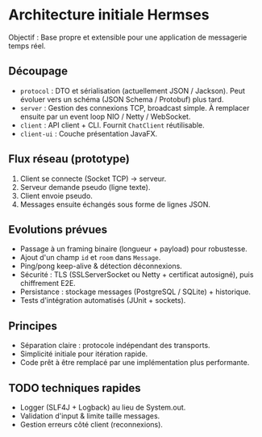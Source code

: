 # Architecture initiale Hermses

Objectif : Base propre et extensible pour une application de messagerie temps réel.

## Découpage
- `protocol` : DTO et sérialisation (actuellement JSON / Jackson). Peut évoluer vers un schéma (JSON Schema / Protobuf) plus tard.
- `server` : Gestion des connexions TCP, broadcast simple. À remplacer ensuite par un event loop NIO / Netty / WebSocket.
- `client` : API client + CLI. Fournit `ChatClient` réutilisable.
- `client-ui` : Couche présentation JavaFX.

## Flux réseau (prototype)
1. Client se connecte (Socket TCP) -> serveur.
2. Serveur demande pseudo (ligne texte).
3. Client envoie pseudo.
4. Messages ensuite échangés sous forme de lignes JSON.

## Evolutions prévues
- Passage à un framing binaire (longueur + payload) pour robustesse.
- Ajout d'un champ `id` et `room` dans `Message`.
- Ping/pong keep-alive & détection déconnexions.
- Sécurité : TLS (SSLServerSocket ou Netty + certificat autosigné), puis chiffrement E2E.
- Persistance : stockage messages (PostgreSQL / SQLite) + historique.
- Tests d'intégration automatisés (JUnit + sockets).

## Principes
- Séparation claire : protocole indépendant des transports.
- Simplicité initiale pour itération rapide.
- Code prêt à être remplacé par une implémentation plus performante.

## TODO techniques rapides
- Logger (SLF4J + Logback) au lieu de System.out.
- Validation d'input & limite taille messages.
- Gestion erreurs côté client (reconnexions).
